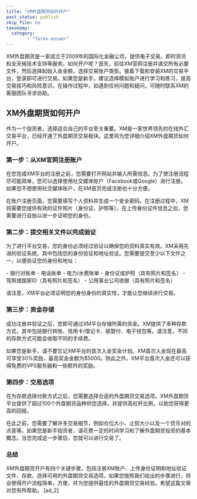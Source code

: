 ```yaml
---
title: "XM外盘期货如何开户"
post_status: publish
skip_file: no
taxonomy:
  category:
        - "forex-answer"
---
```


XM外盘期货是一家成立于2009年的国际化金融公司，提供电子交易、即时资讯和全天候技术支持等服务。如何开户呢？首先，前往XM官网注册并递交所有必要文件，然后选择起始入金金额，选择交易账户类型。接着下载和安装XM的交易平台，登录即可进行交易。如果您是新手，建议选择模拟账户进行学习和练习，提高交易技巧和风险意识。在操作过程中，如遇到任何问题和疑问，可随时联系XM的客服团队寻求协助。

## XM外盘期货如何开户

作为一个投资者，选择适合自己的平台至关重要。XM是一家世界领先的在线外汇交易平台，已经开通了外盘期货交易板块。这里将为您详细介绍XM外盘期货如何开户。

### 第一步：从XM官网注册账户

在您完成XM平台的注册之前，您需要打开网站并输入所需信息。为了使注册流程尽可能简单，您可以选择使用社交媒体账户（Facebook或Google）进行注册。如果您不想使用社交媒体账户，在XM首页完成注册也十分方便。

在账户注册页面，您需要填写个人资料并生成一个安全密码。在注册过程中，XM将需要您提供有效的证件照片（身份证、护照等）。在上传身份证件信息之后，您需要进行自拍以进一步证明您的身份。

### 第二步：提交相关文件以完成验证

为了进行平台交易，您的身份必须经过验证以确保您的资料真实有效。XM采用先进的验证系统，其中包括您的身份验证和地址验证。您需要提交至少以下文件之一，以便验证您的身份和地址：

\- 银行对账单 - 电话账单 - 电力/水费账单 - 身份证或护照（具有照片和签名） - 驾照或国家ID（具有照片和签名） - 公用事业公司收据（具有照片和签名）

请注意，XM平台必须证明您的身份身份的真实性，才能让您继续进行交易。

### 第三步：资金存储

成功注册并验证之后，您即可通过XM平台存储所需的资金。XM提供了多种存款方式，其中包括银行转账、信用卡/借记卡、联盟付、电子钱包等。请注意，不同的存款方式可能会收取不同的手续费。

如果您是新手，请不要忘记XM平台的首次入金奖金计划。XM首次入金现在最高可享受30%奖励，最高奖金金额为$5000。除此之外，XM平台首次入金还可以获得免费的VPS服务器和一些额外的奖励。

### 第四步：交易选项

在为存款选择付款方式之后，您需要选择合适的外盘期货交易选项。XM外盘期货平台提供了超过100个外盘期货品种供您选择，并提供高杠杆比例，以助您获得更高的回报。

在此之前，您需要了解许多交易细节，例如仓位大小、止损大小以及一个货币对的点差等。如果您是新手投资者，请花费一定的时间学习和了解外盘期货投资的基本概念。当您完成这一步骤后，您就可以进行交易了。

### 总结

XM外盘期货开户有四个关键步骤，包括注册XM账户、上传身份证明和地址验证文件、存款、选择可用的外盘期货交易选项。如果您按照我们给出的步骤进行，将会使得开户流程简单，方便，并为您提供最佳的外盘期货交易经验。希望这篇文章对您有所帮助。 \[ad\_2\]
